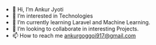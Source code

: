 - 👋 Hi, I’m Ankur Jyoti
- 👀 I’m interested in Technologies
- 🌱 I’m currently learning Laravel and Machine Learning.
- 💞️ I’m looking to collaborate in interesting Projects.
- 📫 How to reach me ankurgoggoi917@gmail.com

<!---
ankurjec/ankurjec is a ✨ special ✨ repository because its `README.md` (this file) appears on your GitHub profile.
You can click the Preview link to take a look at your changes.
--->
